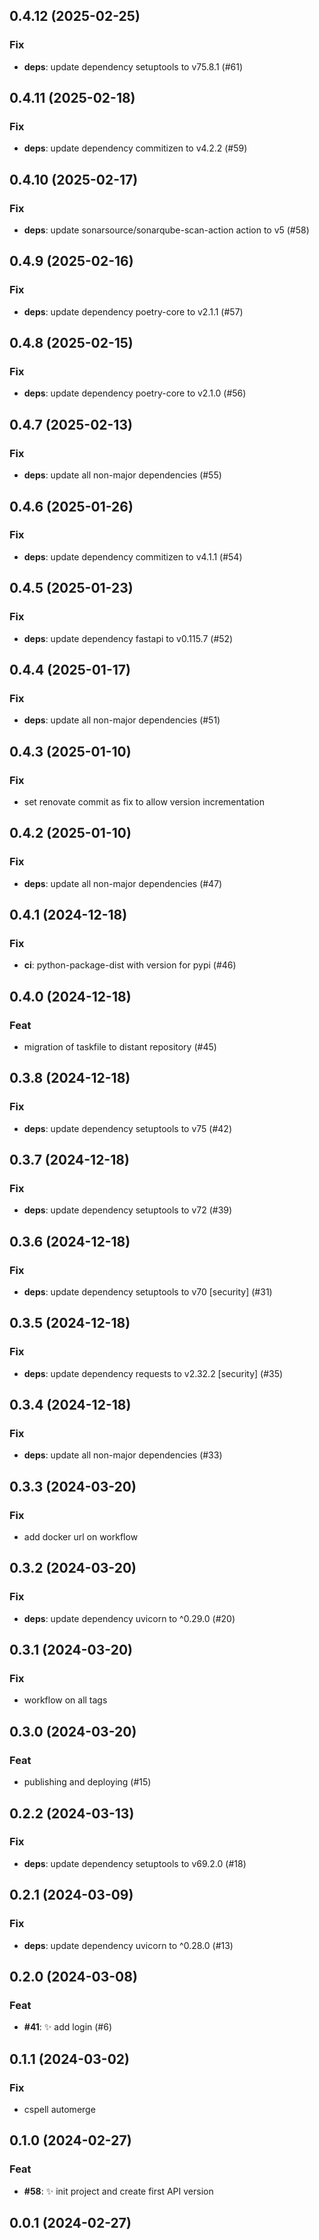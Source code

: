 ## 0.4.12 (2025-02-25)

### Fix

- **deps**: update dependency setuptools to v75.8.1 (#61)

## 0.4.11 (2025-02-18)

### Fix

- **deps**: update dependency commitizen to v4.2.2 (#59)

## 0.4.10 (2025-02-17)

### Fix

- **deps**: update sonarsource/sonarqube-scan-action action to v5 (#58)

## 0.4.9 (2025-02-16)

### Fix

- **deps**: update dependency poetry-core to v2.1.1 (#57)

## 0.4.8 (2025-02-15)

### Fix

- **deps**: update dependency poetry-core to v2.1.0 (#56)

## 0.4.7 (2025-02-13)

### Fix

- **deps**: update all non-major dependencies (#55)

## 0.4.6 (2025-01-26)

### Fix

- **deps**: update dependency commitizen to v4.1.1 (#54)

## 0.4.5 (2025-01-23)

### Fix

- **deps**: update dependency fastapi to v0.115.7 (#52)

## 0.4.4 (2025-01-17)

### Fix

- **deps**: update all non-major dependencies (#51)

## 0.4.3 (2025-01-10)

### Fix

- set renovate commit as fix to allow version incrementation

## 0.4.2 (2025-01-10)

### Fix

- **deps**: update all non-major dependencies (#47)

## 0.4.1 (2024-12-18)

### Fix

- **ci**: python-package-dist with version for pypi (#46)

## 0.4.0 (2024-12-18)

### Feat

- migration of taskfile to distant repository (#45)

## 0.3.8 (2024-12-18)

### Fix

- **deps**: update dependency setuptools to v75 (#42)

## 0.3.7 (2024-12-18)

### Fix

- **deps**: update dependency setuptools to v72 (#39)

## 0.3.6 (2024-12-18)

### Fix

- **deps**: update dependency setuptools to v70 [security] (#31)

## 0.3.5 (2024-12-18)

### Fix

- **deps**: update dependency requests to v2.32.2 [security] (#35)

## 0.3.4 (2024-12-18)

### Fix

- **deps**: update all non-major dependencies (#33)

## 0.3.3 (2024-03-20)

### Fix

- add docker url on workflow

## 0.3.2 (2024-03-20)

### Fix

- **deps**: update dependency uvicorn to ^0.29.0 (#20)

## 0.3.1 (2024-03-20)

### Fix

- workflow on all tags

## 0.3.0 (2024-03-20)

### Feat

- publishing and deploying (#15)

## 0.2.2 (2024-03-13)

### Fix

- **deps**: update dependency setuptools to v69.2.0 (#18)

## 0.2.1 (2024-03-09)

### Fix

- **deps**: update dependency uvicorn to ^0.28.0 (#13)

## 0.2.0 (2024-03-08)

### Feat

- **#41**: :sparkles: add login (#6)

## 0.1.1 (2024-03-02)

### Fix

- cspell automerge

## 0.1.0 (2024-02-27)

### Feat

- **#58**: :sparkles: init project and create first API version

## 0.0.1 (2024-02-27)
